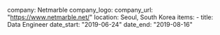 company: Netmarble
company_logo:
company_url: "https://www.netmarble.net/"
location: Seoul, South Korea
items:
    - title: Data Engineer
    date_start: "2019-06-24"
    date_end: "2019-08-16"